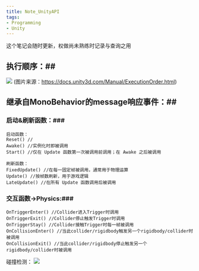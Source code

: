 ```yaml
---
title: Note_UnityAPI
tags:
- Programming
- Unity
---
```

这个笔记会随时更新，权做尚未熟练时记录与查询之用

## 执行顺序：##
![](/images/monobehaviour_flowchart.svg)
(图片来源：https://docs.unity3d.com/Manual/ExecutionOrder.html)

## 继承自MonoBehavior的message响应事件：##

### 启动&刷新函数：###
```
启动函数：
Reset() //
Awake() //实例化时即被调用
Start() //仅在 Update 函数第一次被调用前调用；在 Awake 之后被调用

刷新函数：
FixedUpdate() //在每一固定帧被调用，通常用于物理运算
Update() //按帧数刷新，用于游戏逻辑
LateUpdate() //在所有 Update 函数调用后被调用
```
### 交互函数->Physics:###
```
OnTriggerEnter() //Collider进入Trigger时调用
OnTriggerExit() //Collider停止触发Trigger时调用
OnTriggerStay() //Collider接触Trigger时每一帧被调用
OnCollisionEnter() //当此collider/rigidbody触发另一个rigidbody/collider时被调用
OnCollisionExit() //当此collider/rigidbody停止触发另一个rigidbody/collider时被调用

```
碰撞检测：
![](/images/CollisionChart.png)
